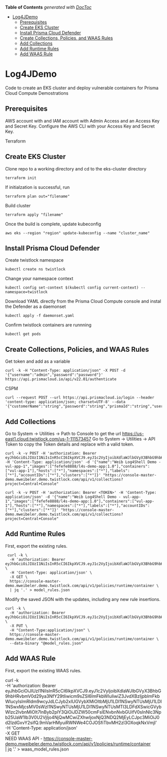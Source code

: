 <!-- START doctoc generated TOC please keep comment here to allow auto update -->
<!-- DON'T EDIT THIS SECTION, INSTEAD RE-RUN doctoc TO UPDATE -->
**Table of Contents**  *generated with [DocToc](https://github.com/thlorenz/doctoc)*

- [Log4JDemo](#log4jdemo)
  - [Prerequisites](#prerequisites)
  - [Create EKS Cluster](#create-eks-cluster)
  - [Install Prisma Cloud Defender](#install-prisma-cloud-defender)
  - [Create Collections, Policies, and WAAS Rules](#create-collections-policies-and-waas-rules)
  - [Add Collections](#add-collections)
  - [Add Runtime Rules](#add-runtime-rules)
  - [Add WAAS Rule](#add-waas-rule)

<!-- END doctoc generated TOC please keep comment here to allow auto update -->

# Log4JDemo
Code to create an EKS cluster and deploy vulnerable containers for Prisma Cloud Compute Demostrations

Prerequisites
-------------

AWS account with and IAM account with Admin Access and an Access Key and Secret Key.  Configure the AWS CLI with your Access Key and Secret Key.

Terraform

Create EKS Cluster
------------------

Clone repo to a working directory and cd to the eks-cluster directory
```
terraform init
```
If initialzation is successful, run
```
terraform plan out="filename"
```
Build cluster
```
terraform apply "filename"
```
Once the build is complete, update kubeconfig
```
aws eks --region "region" update-kubeconfig --name "cluster_name"
```
Install Prisma Cloud Defender
-----------------------------

Create twistlock namespace
```
kubectl create ns twistlock
```
Change your namespace context
```
kubectl config set-context $(kubectl config current-context) --namespace=twistlock
```
Download YAML directly from the Prisma Cloud Compute console and instal the Defender as a daemonset
```
kubectl apply -f daemonset.yaml
```
Confirm twistlock containers are runnning
```
kubectl get pods
```
Create Collections, Policies, and WAAS Rules
--------------------------------------------

Get token and add as a variable
```
curl -k -H "Content-Type: application/json" -X POST -d '{"username":"admin","password":"password"}' https://api.prismacloud.io/api/v22.01/authenticate
```
CSPM  
```
curl --request POST --url https://api.prismacloud.io/login --header 'content-type: application/json; charset=UTF-8' --data '{"customerName":"string","password":"string","prismaId":"string","username":"string"}'
```

Add Collections
---------------

Go to System -> Utilities -> Path to Console to get the url https://us-east1.cloud.twistlock.com/us-1-111573457
Go to System -> Utilities -> API Token to copy the Token details and replace <TOKEN> with a valid token.

```
curl -k -v POST -H 'authorization: Bearer eyJhbGciOiJIUzI1NiIsInR5cCI6IkpXVCJ9.eyJ1c2VyIjoibXdlaWJlbGVyX3BhbG9hbHRvbmV0d29ya3NfY29tIiwicm9sZSI6ImFkbWluIiwiZ3JvdXBzIjpbImFkbWlucyIsImRldm9wcyJdLCJyb2xlUGVybXMiOltbMjU1LDI1NSwyNTUsMjU1LDI1NSwxMjcsMV0sWzI1NSwyNTUsMjU1LDI1NSwyNTUsMTI3LDFdXSwicGVybWlzc2lvbnMiOlt7InByb2plY3QiOiJDZW50cmFsIENvbnNvbGUifV0sInNlc3Npb25UaW1lb3V0U2VjIjo4NjQwMCwiZXhwIjoxNjQ3NDQ2MjEyLCJpc3MiOiJ0d2lzdGxvY2sifQ.9mVarHMyuiRWNWe4COJOSfiTbvMH2zl3OXoqkNxVmjI' -H 'Content-Type: application/json' -d '{"name":"Weib Log4Shell Demo - vul-app-1","images":["fefefe8888/l4s-demo-app:1.0"],"containers":["vul-app-1"],"hosts":["*"],"namespaces":["*"],"labels":["*"],"accountIDs":["*"],"clusters":["*"]}' "https://console-master-demo.mweibeler.demo.twistlock.com/api/v1/collections?project=Central+Console"
```

```
curl -k -v POST -H 'authorization: Bearer <TOKEN>' -H 'Content-Type: application/json' -d '{"name":"Weib Log4Shell Demo - vul-app-1","images":["fefefe8888/l4s-demo-app:1.0"],"containers":["vul-app-1"],"hosts":["*"],"namespaces":["*"],"labels":["*"],"accountIDs":["*"],"clusters":["*"]}' "https://console-master-demo.mweibeler.demo.twistlock.com/api/v1/collections?project=Central+Console"
```


Add Runtime Rules
-----------------

First, export the existing rules.

```
 curl -k \
  -H 'authorization: Bearer eyJhbGciOiJIUzI1NiIsInR5cCI6IkpXVCJ9.eyJ1c2VyIjoibXdlaWJlbGVyX3BhbG9hbHRvbmV0d29ya3NfY29tIiwicm9sZSI6ImFkbWluIiwiZ3JvdXBzIjpbImFkbWlucyIsImRldm9wcyJdLCJyb2xlUGVybXMiOltbMjU1LDI1NSwyNTUsMjU1LDI1NSwxMjcsMV0sWzI1NSwyNTUsMjU1LDI1NSwyNTUsMTI3LDFdXSwicGVybWlzc2lvbnMiOlt7InByb2plY3QiOiJDZW50cmFsIENvbnNvbGUifV0sInNlc3Npb25UaW1lb3V0U2VjIjo4NjQwMCwiZXhwIjoxNjQ3NDQ2MjEyLCJpc3MiOiJ0d2lzdGxvY2sifQ.9mVarHMyuiRWNWe4COJOSfiTbvMH2zl3OXoqkNxVmjI' \
  -H 'Content-Type: application/json' \
  -X GET \
  https://console-master-demo.mweibeler.demo.twistlock.com/api/v1/policies/runtime/container \
  | jq '.' > model_rules.json
```  

Modify the saved JSON with the updates, including any new rule insertions.

```
curl -k \
  -H 'authorization: Bearer eyJhbGciOiJIUzI1NiIsInR5cCI6IkpXVCJ9.eyJ1c2VyIjoibXdlaWJlbGVyX3BhbG9hbHRvbmV0d29ya3NfY29tIiwicm9sZSI6ImFkbWluIiwiZ3JvdXBzIjpbImFkbWlucyIsImRldm9wcyJdLCJyb2xlUGVybXMiOltbMjU1LDI1NSwyNTUsMjU1LDI1NSwxMjcsMV0sWzI1NSwyNTUsMjU1LDI1NSwyNTUsMTI3LDFdXSwicGVybWlzc2lvbnMiOlt7InByb2plY3QiOiJDZW50cmFsIENvbnNvbGUifV0sInNlc3Npb25UaW1lb3V0U2VjIjo4NjQwMCwiZXhwIjoxNjQ3NDQ2MjEyLCJpc3MiOiJ0d2lzdGxvY2sifQ.9mVarHMyuiRWNWe4COJOSfiTbvMH2zl3OXoqkNxVmjI' \
  -X PUT \
  -H "Content-Type:application/json" \
  https://console-master-demo.mweibeler.demo.twistlock.com/api/v1/policies/runtime/container \
  --data-binary "@model_rules.json"
```

Add WAAS Rule
-------------

First, export the existing WAAS rules.

curl -k \
  -H 'authorization: Bearer eyJhbGciOiJIUzI1NiIsInR5cCI6IkpXVCJ9.eyJ1c2VyIjoibXdlaWJlbGVyX3BhbG9hbHRvbmV0d29ya3NfY29tIiwicm9sZSI6ImFkbWluIiwiZ3JvdXBzIjpbImFkbWlucyIsImRldm9wcyJdLCJyb2xlUGVybXMiOltbMjU1LDI1NSwyNTUsMjU1LDI1NSwxMjcsMV0sWzI1NSwyNTUsMjU1LDI1NSwyNTUsMTI3LDFdXSwicGVybWlzc2lvbnMiOlt7InByb2plY3QiOiJDZW50cmFsIENvbnNvbGUifV0sInNlc3Npb25UaW1lb3V0U2VjIjo4NjQwMCwiZXhwIjoxNjQ3NDQ2MjEyLCJpc3MiOiJ0d2lzdGxvY2sifQ.9mVarHMyuiRWNWe4COJOSfiTbvMH2zl3OXoqkNxVmjI' \
  -H 'Content-Type: application/json' \
  -X GET \
  NEED WAAS API - https://console-master-demo.mweibeler.demo.twistlock.com/api/v1/policies/runtime/container \
  | jq '.' > waas_model_rules.json